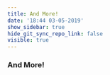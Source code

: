 ```yaml
---
title: And More!
date: '18:44 03-05-2019'
show_sidebar: true
hide_git_sync_repo_link: false
visible: true
---
```


### And More!

